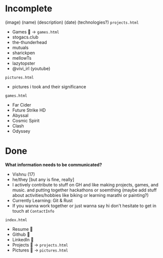 # Incomplete

(image) (name) (description) (date) (technologies?)
`projects.html`
- Games 📰 -> `games.html`
- stogacs.club
- the-thunderhead
- mutuals
- sharickpen
- mellowTs
- lazytopster
- @vivi_irl (youtube)

`pictures.html`
- pictures i took and their significance  

`games.html`
- Far Cider
- Future Strike HD
- Abyssal
- Cosmic Spirit
- Clash
- Odyssey

# Done

**What information needs to be communicated?**
- Vishnu (17)
- he/they [but any is fine, really]
- I actively contribute to stuff on GH and like making projects, games, and music. and putting together hackathons or soemthing (maybe add stuff about activities/hobbies like biking or learning marathi or painting?)
- Currently Learning: Git & Rust
- If you wanna work together or just wanna say hi don't hesitate to get in touch at `ContactInfo`


`index.html`
- Resume 📄
- Github 🔗
- LinkedIn 🔗
- Projects 📰 -> `projects.html`
- Pictures 📰 -> `pictures.html`